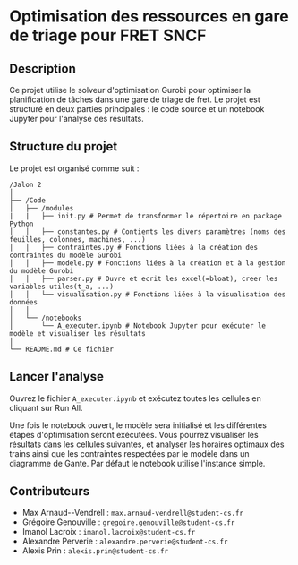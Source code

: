# Optimisation des ressources en gare de triage pour FRET SNCF

## Description

Ce projet utilise le solveur d'optimisation Gurobi pour optimiser la planification de tâches dans une gare de triage de fret. Le projet est structuré en deux parties principales : le code source et un notebook Jupyter pour l'analyse des résultats.

## Structure du projet

Le projet est organisé comme suit :

    /Jalon 2
    │
    ├── /Code
    │   ├── /modules
    |   |   ├── init.py # Permet de transformer le répertoire en package Python
    │   │   ├── constantes.py # Contients les divers paramètres (noms des feuilles, colonnes, machines, ...)
    │   │   ├── contraintes.py # Fonctions liées à la création des contraintes du modèle Gurobi
    │   │   ├── modele.py # Fonctions liées à la création et à la gestion du modèle Gurobi
    │   │   ├── parser.py # Ouvre et ecrit les excel(=bloat), creer les variables utiles(t_a, ...)
    │   │   └── visualisation.py # Fonctions liées à la visualisation des données
    │   │
    │   └── /notebooks
    │       └── A_executer.ipynb # Notebook Jupyter pour exécuter le modèle et visualiser les résultats
    │
    └── README.md # Ce fichier

## Lancer l'analyse

Ouvrez le fichier `A_executer.ipynb` et exécutez toutes les cellules en cliquant sur Run All.

Une fois le notebook ouvert, le modèle sera initialisé et les différentes étapes d'optimisation seront exécutées. Vous pourrez visualiser les résultats dans les cellules suivantes, et analyser les horaires optimaux des trains ainsi que les contraintes respectées par le modèle dans un diagramme de Gante. Par défaut le notebook utilise l'instance simple. 

## Contributeurs

- Max Arnaud--Vendrell : `max.arnaud-vendrell@student-cs.fr`
- Grégoire Genouville : `gregoire.genouville@student-cs.fr`
- Imanol Lacroix : `imanol.lacroix@student-cs.fr`
- Alexandre Perverie : `alexandre.perverie@student-cs.fr`
- Alexis Prin : `alexis.prin@student-cs.fr`
